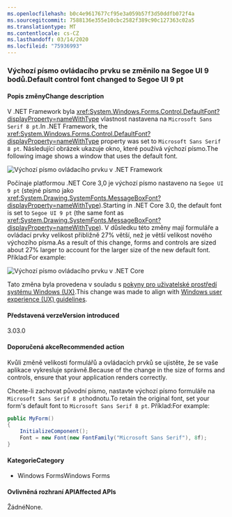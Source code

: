 ```yaml
---
ms.openlocfilehash: b0c4e9617677cf95e3a059b57f3d50ddfb072f4a
ms.sourcegitcommit: 7588136e355e10cbc2582f389c90c127363c02a5
ms.translationtype: MT
ms.contentlocale: cs-CZ
ms.lasthandoff: 03/14/2020
ms.locfileid: "75936993"
---
```

### <a name="default-control-font-changed-to-segoe-ui-9-pt"></a><span data-ttu-id="d76ef-101">Výchozí písmo ovládacího prvku se změnilo na Segoe UI 9 bodů.</span><span class="sxs-lookup"><span data-stu-id="d76ef-101">Default control font changed to Segoe UI 9 pt</span></span>

#### <a name="change-description"></a><span data-ttu-id="d76ef-102">Popis změny</span><span class="sxs-lookup"><span data-stu-id="d76ef-102">Change description</span></span>

<span data-ttu-id="d76ef-103">V .NET Framework byla <xref:System.Windows.Forms.Control.DefaultFont?displayProperty=nameWithType> vlastnost nastavena na `Microsoft Sans Serif 8 pt`.</span><span class="sxs-lookup"><span data-stu-id="d76ef-103">In .NET Framework, the <xref:System.Windows.Forms.Control.DefaultFont?displayProperty=nameWithType> property was set to `Microsoft Sans Serif 8 pt`.</span></span> <span data-ttu-id="d76ef-104">Následující obrázek ukazuje okno, které používá výchozí písmo.</span><span class="sxs-lookup"><span data-stu-id="d76ef-104">The following image shows a window that uses the default font.</span></span>

![Výchozí písmo ovládacího prvku v .NET Framework](~/docs/images/core-changes/windowsforms/control-defaultfont-changed/defaultfont-framework.png)

<span data-ttu-id="d76ef-106">Počínaje platformou .NET Core 3,0 je výchozí písmo nastaveno na `Segoe UI 9 pt` (stejné písmo jako <xref:System.Drawing.SystemFonts.MessageBoxFont?displayProperty=nameWithType>).</span><span class="sxs-lookup"><span data-stu-id="d76ef-106">Starting in .NET Core 3.0, the default font is set to `Segoe UI 9 pt` (the same font as <xref:System.Drawing.SystemFonts.MessageBoxFont?displayProperty=nameWithType>).</span></span> <span data-ttu-id="d76ef-107">V důsledku této změny mají formuláře a ovládací prvky velikost přibližně 27% větší, než je větší velikost nového výchozího písma.</span><span class="sxs-lookup"><span data-stu-id="d76ef-107">As a result of this change, forms and controls are sized about 27% larger to account for the larger size of the new default font.</span></span> <span data-ttu-id="d76ef-108">Příklad:</span><span class="sxs-lookup"><span data-stu-id="d76ef-108">For example:</span></span>

![Výchozí písmo ovládacího prvku v .NET Core](~/docs/images/core-changes/windowsforms/control-defaultfont-changed/defaultfont-core.png)

<span data-ttu-id="d76ef-110">Tato změna byla provedena v souladu s [pokyny pro uživatelské prostředí systému Windows (UX)](/windows/win32/uxguide/vis-fonts#fonts-and-colors).</span><span class="sxs-lookup"><span data-stu-id="d76ef-110">This change was made to align with [Windows user experience (UX) guidelines](/windows/win32/uxguide/vis-fonts#fonts-and-colors).</span></span>

#### <a name="version-introduced"></a><span data-ttu-id="d76ef-111">Představená verze</span><span class="sxs-lookup"><span data-stu-id="d76ef-111">Version introduced</span></span>

<span data-ttu-id="d76ef-112">3.0</span><span class="sxs-lookup"><span data-stu-id="d76ef-112">3.0</span></span>

#### <a name="recommended-action"></a><span data-ttu-id="d76ef-113">Doporučená akce</span><span class="sxs-lookup"><span data-stu-id="d76ef-113">Recommended action</span></span>

<span data-ttu-id="d76ef-114">Kvůli změně velikosti formulářů a ovládacích prvků se ujistěte, že se vaše aplikace vykresluje správně.</span><span class="sxs-lookup"><span data-stu-id="d76ef-114">Because of the change in the size of forms and controls, ensure that your application renders correctly.</span></span>

<span data-ttu-id="d76ef-115">Chcete-li zachovat původní písmo, nastavte výchozí písmo formuláře na `Microsoft Sans Serif 8 pt`hodnotu.</span><span class="sxs-lookup"><span data-stu-id="d76ef-115">To retain the original font, set your form's default font to `Microsoft Sans Serif 8 pt`.</span></span> <span data-ttu-id="d76ef-116">Příklad:</span><span class="sxs-lookup"><span data-stu-id="d76ef-116">For example:</span></span>

```csharp
public MyForm()
{
    InitializeComponent();
    Font = new Font(new FontFamily("Microsoft Sans Serif"), 8f);
}
```

#### <a name="category"></a><span data-ttu-id="d76ef-117">Kategorie</span><span class="sxs-lookup"><span data-stu-id="d76ef-117">Category</span></span>

- <span data-ttu-id="d76ef-118">Windows Forms</span><span class="sxs-lookup"><span data-stu-id="d76ef-118">Windows Forms</span></span>

#### <a name="affected-apis"></a><span data-ttu-id="d76ef-119">Ovlivněná rozhraní API</span><span class="sxs-lookup"><span data-stu-id="d76ef-119">Affected APIs</span></span>

<span data-ttu-id="d76ef-120">Žádné</span><span class="sxs-lookup"><span data-stu-id="d76ef-120">None.</span></span>

<!--

### Affected APIs

- Not detectable via API analysis

-->
